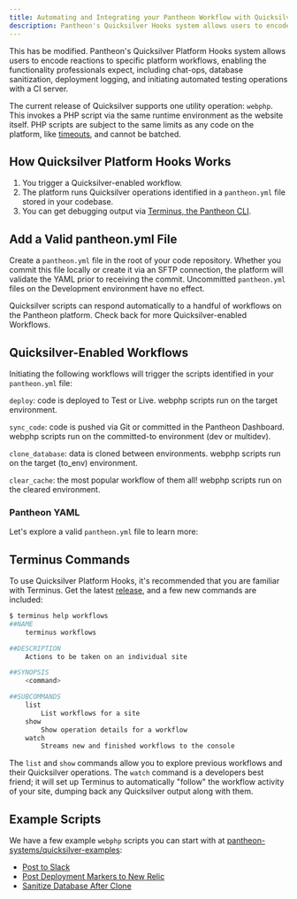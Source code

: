 ```yaml
---
title: Automating and Integrating your Pantheon Workflow with Quicksilver Platform Hooks
description: Pantheon's Quicksilver Hooks system allows users to encode reactions to specific platform workflows, enabling the functionality professionals expect, including chat-ops, database sanitization, deployment logging, and initiating automated testing operations with a CI server.
---
```

This has be modified.
Pantheon's Quicksilver Platform Hooks system allows users to encode reactions to specific platform workflows, enabling the functionality professionals expect, including chat-ops, database sanitization, deployment logging, and initiating automated testing operations with a CI server.

The current release of Quicksilver supports one utility operation: `webphp`. This invokes a PHP script via the same runtime environment as the website itself. PHP scripts are subject to the same limits as any code on the platform, like [timeouts](https://pantheon.io/docs/articles/sites/timeouts/#timeouts-that-aren't-configurable), and cannot be batched.

## How Quicksilver Platform Hooks Works

1. You trigger a Quicksilver-enabled workflow.
2. The platform runs Quicksilver operations identified in a `pantheon.yml` file stored in your codebase.
3. You can get debugging output via [Terminus, the Pantheon CLI](https://pantheon.io/docs/articles/local/cli/).

## Add a Valid pantheon.yml File
Create a `pantheon.yml` file in the root of your code repository. Whether you commit this file locally or create it via an SFTP connection, the platform will validate the YAML prior to receiving the commit. Uncommitted `pantheon.yml` files on the Development environment have no effect.

Quicksilver scripts can respond automatically to a handful of workflows on the Pantheon platform. Check back for more Quicksilver-enabled Workflows.

## Quicksilver-Enabled Workflows
Initiating the following workflows will trigger the scripts identified in your `pantheon.yml` file:

`deploy`: code is deployed to Test or Live. webphp scripts run on the target environment.

`sync_code`: code is pushed via Git or committed in the Pantheon Dashboard. webphp scripts run on the committed-to environment (dev or multidev).

`clone_database`: data is cloned between environments. webphp scripts run on the target (to_env) environment.

`clear_cache`: the most popular workflow of them all! webphp scripts run on the cleared environment.

### Pantheon YAML
Let's explore a valid `pantheon.yml` file to learn more:

<script src="https://gist-it.appspot.com/https://github.com/pantheon-systems/quicksilver-examples/blob/master/example.pantheon.yml?footer=minimal"></script>

## Terminus Commands

To use Quicksilver Platform Hooks, it's recommended that you are familiar with Terminus. Get the latest [release](https://github.com/pantheon-systems/cli/releases), and a few new commands are included:

```bash
$ terminus help workflows
##NAME
    terminus workflows

##DESCRIPTION
    Actions to be taken on an individual site

##SYNOPSIS
    <command>

##SUBCOMMANDS
    list
        List workflows for a site
    show
        Show operation details for a workflow
    watch
        Streams new and finished workflows to the console
```

The `list` and `show` commands allow you to explore previous workflows and their Quicksilver operations. The `watch` command is a developers best friend; it will set up Terminus to automatically "follow" the workflow activity of your site, dumping back any Quicksilver output along with them.

## Example Scripts

We have a few example `webphp` scripts you can start with at [pantheon-systems/quicksilver-examples](https://github.com/pantheon-systems/quicksilver-examples):

- [Post to Slack](https://github.com/pantheon-systems/quicksilver-examples/blob/master/slack_notification)
- [Post Deployment Markers to New Relic](https://github.com/pantheon-systems/quicksilver-examples/blob/master/new_relic_deploy)
- [Sanitize Database After Clone](https://github.com/pantheon-systems/quicksilver-examples/blob/master/db_sanitization)
